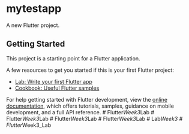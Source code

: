 # mytestapp

A new Flutter project.

## Getting Started

This project is a starting point for a Flutter application.

A few resources to get you started if this is your first Flutter project:

- [Lab: Write your first Flutter app](https://docs.flutter.dev/get-started/codelab)
- [Cookbook: Useful Flutter samples](https://docs.flutter.dev/cookbook)

For help getting started with Flutter development, view the
[online documentation](https://docs.flutter.dev/), which offers tutorials,
samples, guidance on mobile development, and a full API reference.
#   F l u t t e r _ W e e k 3 _ L a b  
 #   F l u t t e r _ W e e k 3 _ L a b  
 #   F l u t t e r _ W e e k 3 _ L a b  
 #   F l u t t e r _ W e e k 3 _ L a b  
 #   L a b _ W e e k 3  
 #   F l u t t e r _ W e e k 3 _ L a b  
 
